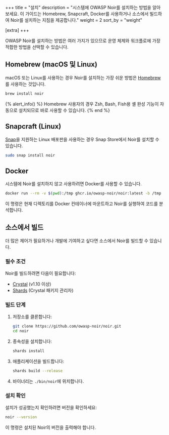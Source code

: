 +++
title = "설치"
description = "시스템에 OWASP Noir를 설치하는 방법을 알아보세요. 이 가이드는 Homebrew, Snapcraft, Docker를 사용하거나 소스에서 빌드하여 Noir를 설치하는 지침을 제공합니다."
weight = 2
sort_by = "weight"

[extra]
+++

OWASP Noir를 설치하는 방법은 여러 가지가 있으므로 운영 체제와 워크플로에 가장 적합한 방법을 선택할 수 있습니다.

## Homebrew (macOS 및 Linux)

macOS 또는 Linux를 사용하는 경우 Noir를 설치하는 가장 쉬운 방법은 [Homebrew](https://brew.sh/)를 사용하는 것입니다.

```bash
brew install noir
```

{% alert_info() %}
Homebrew 사용자의 경우 Zsh, Bash, Fish용 셸 완성 기능이 자동으로 설치되므로 바로 사용할 수 있습니다.
{% end %}

## Snapcraft (Linux)

[Snap](https://snapcraft.io/)을 지원하는 Linux 배포판을 사용하는 경우 Snap Store에서 Noir를 설치할 수 있습니다.

```bash
sudo snap install noir
```

## Docker

시스템에 Noir를 설치하지 않고 사용하려면 Docker를 사용할 수 있습니다.

```bash
docker run --rm -v $(pwd):/tmp ghcr.io/owasp-noir/noir:latest -b /tmp
```

이 명령은 현재 디렉토리를 Docker 컨테이너에 마운트하고 Noir를 실행하여 코드를 분석합니다.

## 소스에서 빌드

더 많은 제어가 필요하거나 개발에 기여하고 싶다면 소스에서 Noir를 빌드할 수 있습니다.

### 필수 조건

Noir를 빌드하려면 다음이 필요합니다:

*   [Crystal](https://crystal-lang.org/install/) (v1.10 이상)
*   [Shards](https://crystal-lang.org/reference/man/shards/) (Crystal 패키지 관리자)

### 빌드 단계

1.  저장소를 클론합니다:

    ```bash
    git clone https://github.com/owasp-noir/noir.git
    cd noir
    ```

2.  종속성을 설치합니다:

    ```bash
    shards install
    ```

3.  애플리케이션을 빌드합니다:

    ```bash
    shards build --release
    ```

4.  바이너리는 `./bin/noir`에 위치합니다.

### 설치 확인

설치가 성공했는지 확인하려면 버전을 확인하세요:

```bash
noir --version
```

이 명령은 설치된 Noir의 버전을 출력해야 합니다.